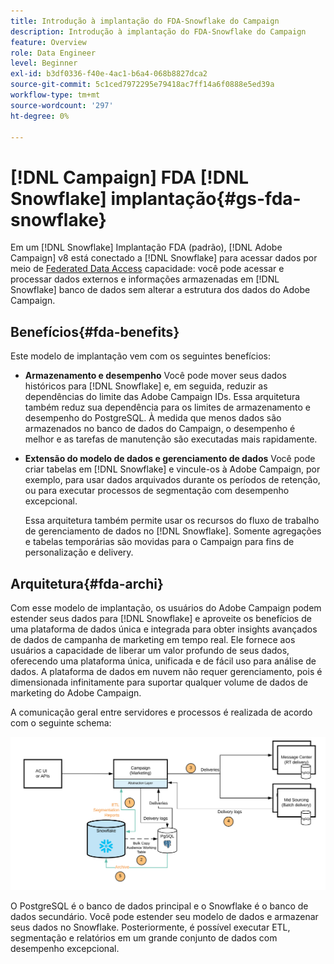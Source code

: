 ```yaml
---
title: Introdução à implantação do FDA-Snowflake do Campaign
description: Introdução à implantação do FDA-Snowflake do Campaign
feature: Overview
role: Data Engineer
level: Beginner
exl-id: b3df0336-f40e-4ac1-b6a4-068b8827dca2
source-git-commit: 5c1ced7972295e79418ac7ff14a6f0888e5ed39a
workflow-type: tm+mt
source-wordcount: '297'
ht-degree: 0%

---
```


# [!DNL Campaign] FDA [!DNL Snowflake] implantação{#gs-fda-snowflake}

Em um [!DNL Snowflake] Implantação FDA (padrão), [!DNL Adobe Campaign] v8 está conectado a [!DNL Snowflake] para acessar dados por meio de [Federated Data Access](../connect/fda.md) capacidade: você pode acessar e processar dados externos e informações armazenadas em [!DNL Snowflake] banco de dados sem alterar a estrutura dos dados do Adobe Campaign.

## Benefícios{#fda-benefits}

Este modelo de implantação vem com os seguintes benefícios:

* **Armazenamento e desempenho**
Você pode mover seus dados históricos para [!DNL Snowflake] e, em seguida, reduzir as dependências do limite das Adobe Campaign IDs. Essa arquitetura também reduz sua dependência para os limites de armazenamento e desempenho do PostgreSQL. À medida que menos dados são armazenados no banco de dados do Campaign, o desempenho é melhor e as tarefas de manutenção são executadas mais rapidamente.

* **Extensão do modelo de dados e gerenciamento de dados**
Você pode criar tabelas em [!DNL Snowflake] e vincule-os à Adobe Campaign, por exemplo, para usar dados arquivados durante os períodos de retenção, ou para executar processos de segmentação com desempenho excepcional.

   Essa arquitetura também permite usar os recursos do fluxo de trabalho de gerenciamento de dados no [!DNL Snowflake]. Somente agregações e tabelas temporárias são movidas para o Campaign para fins de personalização e delivery.


## Arquitetura{#fda-archi}

Com esse modelo de implantação, os usuários do Adobe Campaign podem estender seus dados para [!DNL Snowflake] e aproveite os benefícios de uma plataforma de dados única e integrada para obter insights avançados de dados de campanha de marketing em tempo real. Ele fornece aos usuários a capacidade de liberar um valor profundo de seus dados, oferecendo uma plataforma única, unificada e de fácil uso para análise de dados. A plataforma de dados em nuvem não requer gerenciamento, pois é dimensionada infinitamente para suportar qualquer volume de dados de marketing do Adobe Campaign.

A comunicação geral entre servidores e processos é realizada de acordo com o seguinte schema:

![](assets/fda-architecture.png)

O PostgreSQL é o banco de dados principal e o Snowflake é o banco de dados secundário. Você pode estender seu modelo de dados e armazenar seus dados no Snowflake. Posteriormente, é possível executar ETL, segmentação e relatórios em um grande conjunto de dados com desempenho excepcional.

